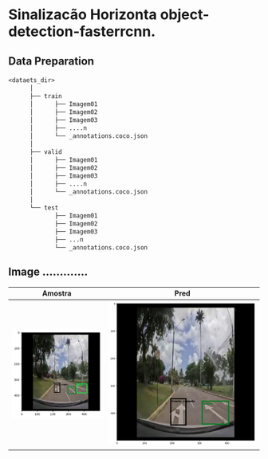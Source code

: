 # Sinalizacão Horizonta object-detection-fasterrcnn.



## Data Preparation

```
<dataets_dir>
      │
      ├── train
      │      ├── Imagem01 
      │      ├── Imagem02
      │      ├── Imagem03
      │      ├── ....n
      │      └── _annotations.coco.json
      │      
      ├── valid
      │      ├── Imagem01 
      │      ├── Imagem02
      │      ├── Imagem03
      │      ├── ....n
      │      └── _annotations.coco.json        
      │
      └── test
             ├── Imagem01
             ├── Imagem02
             ├── Imagem03
             ├── ...n
             └── _annotations.coco.json 
```


## Image .............

Amostra  | Pred
:-------------------------:|:-------------------------:
![](https://github.com/henriqueburis/sinalizacao_horizonta_object-detection-fasterrcnn/blob/main/figure/amostra.png) |  ![](https://github.com/henriqueburis/sinalizacao_horizonta_object-detection-fasterrcnn/blob/main/figure/predict.png) 
